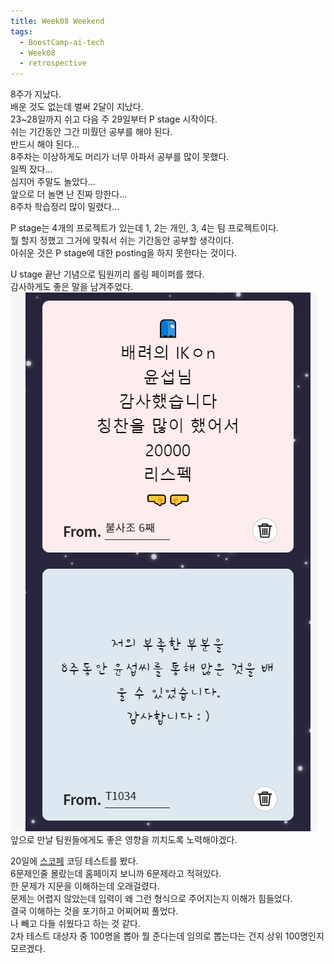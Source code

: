 ```yaml
---
title: Week08 Weekend
tags:
  - BoostCamp-ai-tech
  - Week08
  - retrospective
---
```


8주가 지났다.  
배운 것도 없는데 벌써 2달이 지났다.  
23~28일까지 쉬고 다음 주 29일부터 P stage 시작이다.  
쉬는 기간동안 그간 미뤘던 공부를 해야 된다.  
반드시 해야 된다...  
8주차는 이상하게도 머리가 너무 아파서 공부를 많이 못했다.  
일찍 잤다...  
심지어 주말도 놀았다...  
앞으로 더 놀면 난 진짜 망한다...  
8주차 학습정리 많이 밀렸다...  

P stage는 4개의 프로젝트가 있는데 1, 2는 개인, 3, 4는 팀 프로젝트이다.  
뭘 할지 정했고 그거에 맞춰서 쉬는 기간동안 공부할 생각이다.  
아쉬운 것은 P stage에 대한 posting을 하지 못한다는 것이다.  

U stage 끝난 기념으로 팀원끼리 롤링 페이퍼를 했다.  
감사하게도 좋은 말을 남겨주었다.  
![](/assets/images/69.PNG)  
앞으로 만날 팀원들에게도 좋은 영향을 끼치도록 노력해야겠다.  

20일에 [스코페](https://www.wanted.co.kr/events/scofe2021) 코딩 테스트를 봤다.  
6문제인줄 몰랐는데 홈페이지 보니까 6문제라고 적혀있다.  
한 문제가 지문을 이해하는데 오래걸렸다.  
문제는 어렵지 않았는데 입력이 왜 그런 형식으로 주어지는지 이해가 힘들었다.  
결국 이해하는 것을 포기하고 어찌어찌 풀었다.  
나 빼고 다들 쉬웠다고 하는 것 같다.  
2차 테스트 대상자 중 100명을 뽑아 뭘 준다는데 임의로 뽑는다는 건지 상위 100명인지 모르겠다.  
